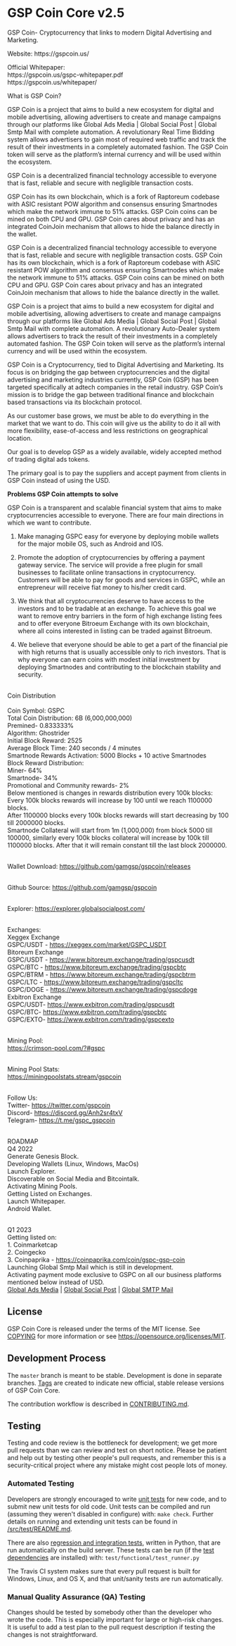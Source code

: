GSP Coin Core v2.5
===========================
<p>GSP Coin- Cryptocurrency that links to modern Digital Advertising and Marketing.</p>
<p>Website: https://gspcoin.us/</p>
<p>Official Whitepaper: <br>https://gspcoin.us/gspc-whitepaper.pdf 
                        <br>https://gspcoin.us/whitepaper/</p>

What is GSP Coin?

GSP Coin is a project that aims to build a new ecosystem for digital and mobile advertising, allowing advertisers to create and manage campaigns through our platforms like Global Ads Media | Global Social Post | Global Smtp Mail  with complete automation. A revolutionary Real Time Bidding system allows advertisers to gain most of required web traffic and track the result of their investments in a completely automated fashion. The GSP Coin token will serve as the platform’s internal currency and will be used within the ecosystem.

GSP Coin is a decentralized financial technology accessible to everyone that is fast, reliable and secure with negligible transaction costs. 

GSP Coin has its own blockchain, which is a fork of Raptoreum codebase with ASIC resistant POW algorithm and consensus ensuring Smartnodes which make the network immune to 51% attacks. GSP Coin coins can be mined on both CPU and GPU. GSP Coin cares about privacy and has an integrated CoinJoin mechanism that allows to hide the balance directly in the wallet.

GSP Coin is a decentralized financial technology accessible to everyone that is fast, reliable and secure with negligible transaction costs. GSP Coin has its own blockchain, which is a fork of Raptoreum codebase with ASIC resistant POW algorithm and consensus ensuring Smartnodes which make the network immune to 51% attacks. GSP Coin coins can be mined on both CPU and GPU. GSP Coin cares about privacy and has an integrated CoinJoin mechanism that allows to hide the balance directly in the wallet.

GSP Coin is a project that aims to build a new ecosystem for digital and mobile advertising, allowing advertisers to create and manage campaigns through our platforms like Global Ads Media | Global Social Post | Global Smtp Mail with complete automation. A revolutionary Auto-Dealer system allows advertisers to track the result of their investments in a completely automated fashion. The GSP Coin token will serve as the platform’s internal currency and will be used within the ecosystem.

GSP Coin is a Cryptocurrency, tied to Digital Advertising and Marketing. Its focus is on bridging the gap between cryptocurrencies and the digital advertising and marketing industries currently, GSP Coin (GSP) has been targeted specifically at adtech companies in the retail industry. GSP Coin’s mission is to bridge the gap between traditional finance and blockchain based transactions via its blockchain protocol.

As our customer base grows, we must be able to do everything in the market that we want to do. This coin will give us the ability to do it all with more flexibility, ease-of-access and less restrictions on geographical location.

Our goal is to develop GSP as a widely available, widely accepted method of trading digital ads tokens.

The primary goal is to pay the suppliers and accept payment from clients in GSP Coin instead of using the USD.

**Problems GSP Coin attempts to solve**

GSP Coin is a transparent and scalable financial system that aims to make cryptocurrencies
accessible to everyone. There are four main directions in which we want to contribute.

1. Make managing GSPC easy for everyone by deploying mobile wallets for the major
mobile OS, such as Android and IOS.

2. Promote the adoption of cryptocurrencies by offering a payment gateway service. The
service will provide a free plugin for small businesses to facilitate online transactions in
cryptocurrency. Customers will be able to pay for goods and services in GSPC, while an
entrepreneur will receive fiat money to his/her credit card.

3. We think that all cryptocurrencies deserve to have access to the investors and to be
tradable at an exchange. To achieve this goal we want to remove entry barriers in the form
of high exchange listing fees and to offer everyone Bitroeum Exchange with its own
blockchain, where all coins interested in listing can be traded against Bitroeum.

4. We believe that everyone should be able to get a part of the financial pie with high returns
that is usually accessible only to rich investors. That is why everyone can earn coins with
modest initial investment by deploying Smartnodes and contributing to the blockchain
stability and security.

<br>Coin Distribution</br>
<br>Coin Symbol: GSPC
<br>Total Coin Distribution: 6B (6,000,000,000)
<br>Premined- 0.833333%
<br>Algorithm: Ghostrider
<br>Initial Block Reward: 2525
<br>Average Block Time: 240 seconds / 4 minutes
<br>Smartnode Rewards Activation: 5000 Blocks + 10 active Smartnodes
<br>Block Reward Distribution:
<br>Miner- 64%
<br>Smartnode- 34%
<br>Promotional and Community rewards- 2%
<br>Below mentioned is changes in rewards distribution every 100k blocks:
<br>Every 100k blocks rewards will increase by 100 until we reach 1100000 blocks.
<br>After 1100000 blocks every 100k blocks rewards will start decreasing by 100 till 2000000 blocks.
<br>Smartnode Collateral will start from 1m (1,000,000) from block 5000 till 100000, similarly every 100k blocks collateral will increase by 100k till 1100000 blocks. After that it will remain constant till the last block 2000000.</br>

<br>Wallet Download: https://github.com/gamgsp/gspcoin/releases</br>

<br>Github Source: https://github.com/gamgsp/gspcoin</br>

<br>Explorer: https://explorer.globalsocialpost.com/</br>

<br>Exchanges:
<br>Xeggex Exchange
<br>GSPC/USDT - https://xeggex.com/market/GSPC_USDT
<br>Bitoreum Exchange
<br>GSPC/USDT - https://www.bitoreum.exchange/trading/gspcusdt
<br>GSPC/BTC - https://www.bitoreum.exchange/trading/gspcbtc
<br>GSPC/BTRM - https://www.bitoreum.exchange/trading/gspcbtrm
<br>GSPC/LTC - https://www.bitoreum.exchange/trading/gspcltc
<br>GSPC/DOGE - https://www.bitoreum.exchange/trading/gspcdoge
<br>Exbitron Exchange
<br>GSPC/USDT- https://www.exbitron.com/trading/gspcusdt
<br>GSPC/BTC- https://www.exbitron.com/trading/gspcbtc
<br>GSPC/EXTO- https://www.exbitron.com/trading/gspcexto</br>

<br>Mining Pool:
<br>https://crimson-pool.com/?#gspc</br>

<br>Mining Pool Stats:
<br>https://miningpoolstats.stream/gspcoin</br>

<br>Follow Us:
<br>Twitter- https://twitter.com/gspcoin
<br>Discord- https://discord.gg/Anh2sr4txV
<br>Telegram- https://t.me/gspc_gspcoin</br>

<br>ROADMAP
<br>Q4 2022
<br>Generate Genesis Block.
<br>Developing Wallets (Linux, Windows, MacOs)
<br>Launch Explorer.
<br>Discoverable on Social Media and Bitcointalk.
<br>Activating Mining Pools.
<br>Getting Listed on Exchanges.
<br>Launch Whitepaper.
<br>Android Wallet.</br>


<br>Q1 2023
<br>Getting listed on:
<br>1. Coinmarketcap
<br>2. Coingecko
<br>3. Coinpaprika - https://coinpaprika.com/coin/gspc-gsp-coin
<br>Launching Global Smtp Mail which is still in development.
<br>Activating payment mode exclusive to GSPC on all our business platforms mentioned below instead of USD.
<br><a href="https://globaladsmedia.us" target="_blank">Global Ads Media</a> | <a href="https://globalsocialpost.com" target="_blank">Global Social Post</a> | <a href="https://globalsmtpmail.com" target="_blank">Global SMTP Mail</a></br>

License
-------

GSP Coin Core is released under the terms of the MIT license. See [COPYING](COPYING) for more
information or see https://opensource.org/licenses/MIT.

Development Process
-------------------

The `master` branch is meant to be stable. Development is done in separate branches.
[Tags](https://github.com/gspcoin/gspcoin/tags) are created to indicate new official,
stable release versions of GSP Coin Core.

The contribution workflow is described in [CONTRIBUTING.md](CONTRIBUTING.md).

Testing
-------

Testing and code review is the bottleneck for development; we get more pull
requests than we can review and test on short notice. Please be patient and help out by testing
other people's pull requests, and remember this is a security-critical project where any mistake might cost people
lots of money.

### Automated Testing

Developers are strongly encouraged to write [unit tests](src/test/README.md) for new code, and to
submit new unit tests for old code. Unit tests can be compiled and run
(assuming they weren't disabled in configure) with: `make check`. Further details on running
and extending unit tests can be found in [/src/test/README.md](/src/test/README.md).

There are also [regression and integration tests](/test), written
in Python, that are run automatically on the build server.
These tests can be run (if the [test dependencies](/test) are installed) with: `test/functional/test_runner.py`

The Travis CI system makes sure that every pull request is built for Windows, Linux, and OS X, and that unit/sanity tests are run automatically.

### Manual Quality Assurance (QA) Testing

Changes should be tested by somebody other than the developer who wrote the
code. This is especially important for large or high-risk changes. It is useful
to add a test plan to the pull request description if testing the changes is
not straightforward.
